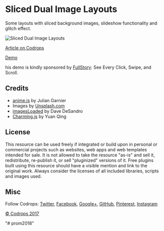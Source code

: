 # Sliced Dual Image Layouts

Some layouts with sliced background images, slideshow functionality and glitch effect.

![Sliced Dual Image Layouts](https://tympanus.net/codrops/wp-content/uploads/2017/09/DualSlicesLayout.jpg)

[Article on Codrops](https://tympanus.net/codrops/?p=32361)

[Demo](http://tympanus.net/Development/SlicedDualImageLayout/)

his demo is kindly sponsored by [FullStory](http://synd.co/2evXpPU): ​See Every Click, Swipe, and Scroll.

## Credits

- [anime.js](http://anime-js.com/) by Julian Garnier
- Images by [Unsplash.com](http://unsplash.com)
- [imagesLoaded](http://imagesloaded.desandro.com/) by Dave DeSandro
- [Charming.js](https://github.com/yuanqing/charming) by Yuan Qing

## License
This resource can be used freely if integrated or build upon in personal or commercial projects such as websites, web apps and web templates intended for sale. It is not allowed to take the resource "as-is" and sell it, redistribute, re-publish it, or sell "pluginized" versions of it. Free plugins built using this resource should have a visible mention and link to the original work. Always consider the licenses of all included libraries, scripts and images used.

## Misc

Follow Codrops: [Twitter](http://www.twitter.com/codrops), [Facebook](http://www.facebook.com/codrops), [Google+](https://plus.google.com/101095823814290637419), [GitHub](https://github.com/codrops), [Pinterest](http://www.pinterest.com/codrops/), [Instagram](https://www.instagram.com/codropsss/)

[© Codrops 2017](http://www.codrops.com)





"# prom2018" 

